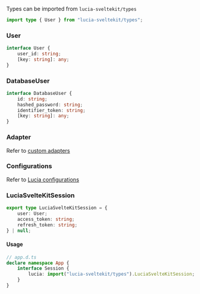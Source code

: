 Types can be imported from `lucia-sveltekit/types`

```ts
import type { User } from "lucia-sveltekit/types";
```

### User

```ts
interface User {
    user_id: string;
    [key: string]: any;
}
```

### DatabaseUser

```ts
interface DatabaseUser {
    id: string;
    hashed_password: string;
    identifier_token: string;
    [key: string]: any;
}
```

### Adapter

Refer to [custom adapters](/adapters/custom)

### Configurations

Refer to [Lucia configurations](/configurations)

### LuciaSvelteKitSession

```ts
export type LuciaSvelteKitSession = {
    user: User;
    access_token: string;
    refresh_token: string;
} | null;
```

#### Usage

```ts
// app.d.ts
declare namespace App {
    interface Session {
        lucia: import("lucia-sveltekit/types").LuciaSvelteKitSession;
    }
}
```

